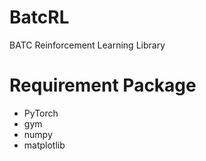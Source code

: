 # BatcRL
BATC Reinforcement Learning Library

# Requirement Package

* PyTorch
* gym
* numpy
* matplotlib